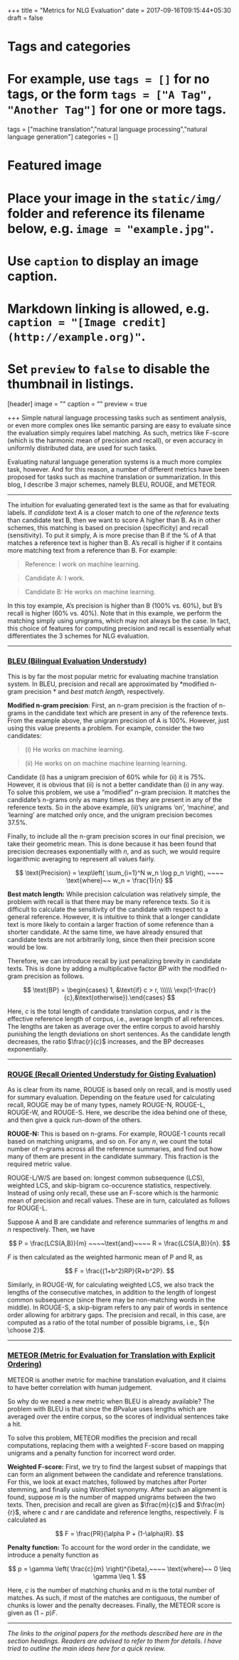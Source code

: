 +++
title = "Metrics for NLG Evaluation"
date = 2017-09-16T09:15:44+05:30
draft = false

# Tags and categories
# For example, use `tags = []` for no tags, or the form `tags = ["A Tag", "Another Tag"]` for one or more tags.
tags = ["machine translation","natural language processing","natural language generation"]
categories = []

# Featured image
# Place your image in the `static/img/` folder and reference its filename below, e.g. `image = "example.jpg"`.
# Use `caption` to display an image caption.
#   Markdown linking is allowed, e.g. `caption = "[Image credit](http://example.org)"`.
# Set `preview` to `false` to disable the thumbnail in listings.
[header]
image = ""
caption = ""
preview = true

+++
Simple natural language processing tasks such as sentiment analysis, or even more complex ones like semantic parsing are easy to evaluate since the evaluation simply requires label matching. As such, metrics like F-score (which is the harmonic mean of precision and recall), or even accuracy in uniformly distributed data, are used for such tasks.

Evaluating natural language generation systems is a much more complex task, however. And for this reason, a number of different metrics have been proposed for tasks such as machine translation or summarization. In this blog, I describe 3 major schemes, namely BLEU, ROUGE, and METEOR.

*****

The intuition for evaluating generated text is the same as that for evaluating labels. If *candidate* text A is a closer match to one of the *reference* texts than candidate text B, then we want to score A higher than B. As in other schemes, this matching is based on precision (specificity) and recall (sensitivity). To put it simply, A is more precise than B if the % of A that matches a reference text is higher than B. A’s recall is higher if it contains more matching text from a reference than B. For example:

> Reference: I work on machine learning.

> Candidate A: I work.

> Candidate B: He works on machine learning.

In this toy example, A’s precision is higher than B (100% vs. 60%), but B’s recall is higher (60% vs. 40%). Note that in this example, we perform the matching simply using unigrams, which may not always be the case. In fact, this choice of features for computing precision and recall is essentially what differentiates the 3 schemes for NLG evaluation.

*****

### [BLEU (Bilingual Evaluation Understudy)](http://aclweb.org/anthology/P/P02/P02-1040.pdf)

This is by far the most popular metric for evaluating machine translation system. In BLEU, precision and recall are approximated by *modified n-gram precision * and *best match length,* respectively.

**Modified n-gram precision**: First, an n-gram precision is the fraction of n-grams in the candidate text which are present in any of the reference texts. From the example above, the unigram precision of A is 100%. However, just using this value presents a problem. For example, consider the two candidates:

> (i) He works on machine learning.

> (ii) He works on on machine machine learning learning.

Candidate (i) has a unigram precision of 60% while for (ii) it is 75%. However, it is obvious that (ii) is not a better candidate than (i) in any way. To solve this problem, we use a “modified” n-gram precision. It matches the candidate’s n-grams only as many times as they are present in any of the reference texts. So in the above example, (ii)’s unigrams ‘on’, ‘machine’, and ‘learning’ are matched only once, and the unigram precision becomes 37.5%.

Finally, to include all the n-gram precision scores in our final precision, we take their geometric mean. This is done because it has been found that precision decreases exponentially with *n*, and as such, we would require logarithmic averaging to represent all values fairly.

$$ \text{Precision} = \exp\left( \sum_{i=1}^N w_n \log p_n \right), ~~~~ \text{where}~~ w_n = \frac{1}{n} $$

**Best match length:** While precision calculation was relatively simple, the problem with recall is that there may be many reference texts. So it is difficult to calculate the sensitivity of the candidate with respect to a general reference. However, it is intuitive to think that a longer candidate text is more likely to contain a larger fraction of some reference than a shorter candidate. At the same time, we have already ensured that candidate texts are not arbitrarily long, since then their precision score would be low.

Therefore, we can introduce recall by just penalizing brevity in candidate texts. This is done by adding a multiplicative factor *BP* with the modified n-gram precision as follows.

$$ \text{BP} = \begin{cases} 1, &\text{if} c > r, \\\\\\ \exp(1-\frac{r}{c},&\text{otherwise}).\end{cases} $$

Here, $c$ is the total length of candidate translation corpus, and $r$ is the effective reference length of corpus, i.e., average length of all references. The lengths are taken as average over the entire corpus to avoid harshly punishing the length deviations on short sentences. As the candidate length decreases, the ratio $\frac{r}{c}$ increases, and the BP decreases exponentially.

*****

### [ROUGE (Recall Oriented Understudy for Gisting Evaluation)](http://www.aclweb.org/anthology/W/W04/W04-1013.pdf)

As is clear from its name, ROUGE is based only on recall, and is mostly used for summary evaluation. Depending on the feature used for calculating recall, ROUGE may be of many types, namely ROUGE-N, ROUGE-L, ROUGE-W, and ROUGE-S. Here, we describe the idea behind one of these, and then give a quick run-down of the
others.

**ROUGE-N:** This is based on n-grams. For example, ROUGE-1 counts recall based on matching unigrams, and so on. For any $n$, we count the total number of n-grams across all the reference summaries, and find out how many of them are present in the candidate summary. This fraction is the required metric value.

ROUGE-L/W/S are based on: longest common subsequence (LCS), weighted LCS, and skip-bigram co-occurence statistics, respectively. Instead of using only recall, these use an F-score which is the harmonic mean of precision and recall values. These are in turn, calculated as follows for ROUGE-L.

Suppose A and B are candidate and reference summaries of lengths $m$ and $n$ respectively. Then, we have

$$ P = \frac{LCS(A,B)}{m} ~~~~\text{and}~~~~ R = \frac{LCS(A,B)}{n}. $$

$F$ is then calculated as the weighted harmonic mean of P and R, as

$$ F = \frac{(1+b^2)RP}{R+b^2P}. $$

Similarly, in ROUGE-W, for calculating weighted LCS, we also track the lengths of the consecutive matches, in addition to the length of longest common subsequence (since there may be non-matching words in the middle). In ROUGE-S, a skip-bigram refers to any pair of words in sentence order allowing for arbitrary gaps. The precision and recall, in this case, are computed as a ratio of the total number of possible bigrams, i.e., ${n \choose 2}$.

*****

### [METEOR (Metric for Evaluation for Translation with Explicit Ordering)](https://www.cs.cmu.edu/~alavie/METEOR/pdf/Banerjee-Lavie-2005-METEOR.pdf)

METEOR is another metric for machine translation evaluation, and it claims to have better correlation with human judgement.

So why do we need a new metric when BLEU is already available? The problem with BLEU is that since the *BP*value uses lengths which are averaged over the entire corpus, so the scores of individual sentences take a hit.

To solve this problem, METEOR modifies the precision and recall computations, replacing them with a weighted F-score based on mapping unigrams and a penalty function for incorrect word order.

**Weighted F-score:** First, we try to find the largest subset of mappings that can form an alignment between the candidate and reference translations. For this, we look at exact matches, followed by matches after Porter stemming, and finally using WordNet synonymy. After such an alignment is found, suppose $m$ is
the number of mapped unigrams between the two texts. Then, precision and recall are given as $\frac{m}{c}$ and $\frac{m}{r}$, where $c$ and $r$ are candidate and reference lengths, respectively. F is calculated as

$$ F = \frac{PR}{\alpha P + (1-\alpha)R}. $$

**Penalty function:** To account for the word order in the candidate, we introduce a penalty function as

$$ p = \gamma \left( \frac{c}{m} \right)^{\beta},~~~~ \text{where}~~ 0 \leq \gamma \leq 1. $$

Here, $c$ is the number of matching chunks and $m$ is the total number of matches. As such, if most of the matches are contiguous, the number of chunks is lower and the penalty decreases. Finally, the METEOR score is given as $(1-p)F$.

*****

*The links to the original papers for the methods described here are in the section headings. Readers are advised to refer to them for details. I have tried to outline the main ideas here for a quick review.*